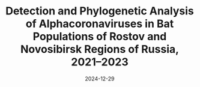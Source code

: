 ---
title: "Detection and Phylogenetic Analysis of Alphacoronaviruses in Bat Populations of Rostov and Novosibirsk Regions of Russia, 2021–2023"
collection: publications
permalink: /publication/2024-12-29-paper-13
date: 2024-12-29
venue: 'Microbiology Research'
paperurl: 'http://iliapopov17.github.io/files/Papers/Detection and Phylogenetic Analysis of Alphacoronaviruses in Bat Populations of Rostov and Novosibirsk Regions of Russia, 2021–2023.pdf'
link: 'https://www.mdpi.com/2036-7481/16/1/3'
github: 'https://github.com/PopovIILab/PhoACr'
citation: 'Ohlopkova, O.V.; Popov, I.V.; <b>Popov, I.V.</b>; Stolbunova, K.A.; Stepanyuk, M.A.; Moshkin, A.D.; Maslov, A.A.; Sobolev, I.A.; Malinovkin, A.V.; Tkacheva, E.V.; et al. Detection and Phylogenetic Analysis of Alphacoronaviruses in Bat Populations of Rostov and Novosibirsk Regions of Russia, 2021–2023. <i>Microbiol. Res.</i> 2025, 16, 3. https://doi.org/10.3390/microbiolres16010003'
---